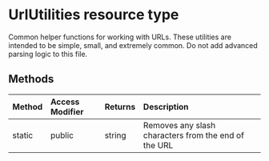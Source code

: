 # UrlUtilities resource type

Common helper functions for working with URLs. These utilities are intended to be simple, 
small, and extremely common. Do not add advanced parsing logic to this file.




## Methods

| Method	   | Access Modifier | Returns	| Description|
|:-------------|:----|:-------|:-----------|
|static      | public | string | Removes any slash characters from the end of the URL |


